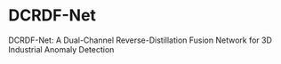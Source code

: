 # DCRDF-Net
DCRDF-Net: A Dual-Channel Reverse-Distillation Fusion Network for 3D Industrial Anomaly Detection
